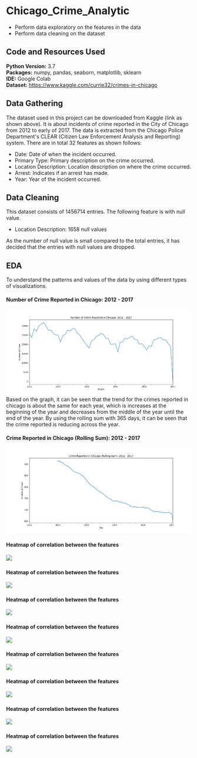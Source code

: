 # Chicago_Crime_Analytic

* Perform data exploratory on the features in the data
* Perform data cleaning on the dataset 

## Code and Resources Used

**Python Version:** 3.7 <br>
**Packages:** numpy, pandas, seaborn, matplotlib, sklearn <br>
**IDE:** Google Colab <br> 
**Dataset:** https://www.kaggle.com/currie32/crimes-in-chicago

## Data Gathering

The dataset used in this project can be downloaded from Kaggle (link as shown above). It is about incidents of crime reported in the City of Chicago from 2012 to early of 2017. The data is extracted from the Chicago Police Department's CLEAR (Citizen Law Enforcement Analysis and Reporting) system. There are in total 32 features as shown follows: <br>
* Date: Date of when the incident occurred.
* Primary Type: Primary description on the crime occurred.
* Location Description: Location description on where the crime occurred.
* Arrest: Indicates if an arrest has made.
* Year: Year of the incident occurred.

## Data Cleaning

This dataset consists of 1456714 entries. The following feature is with null value.

* Location Description: 1658 null values

As the number of null value is small compared to the total entries, it has decided that the entries with null values are dropped. 

## EDA

To understand the patterns and values of the data by using different types of visualizations. <br>

#### Number of Crime Reported in Chicago: 2012 - 2017 
![](/images/overall_crime_20122017.png)
<br>Based on the graph, it can be seen that the trend for the crimes reported in chicago is about the same for each year, which is increases at the beginning of the year and decreases from the middle of the year until the end of the year. 
By using the rolling sum with 365 days, it can be seen that the crime reported is reducing across the year. 

#### Crime Reported in Chicago (Rolling Sum): 2012 - 2017 
![](/images/roll_sum_2012-2017.png)

#### Heatmap of correlation between the features 
![](/images/HRC_Corr.png)

#### Heatmap of correlation between the features 
![](/images/HRC_Corr.png)

#### Heatmap of correlation between the features 
![](/images/HRC_Corr.png)

#### Heatmap of correlation between the features 
![](/images/HRC_Corr.png)

#### Heatmap of correlation between the features 
![](/images/HRC_Corr.png)

#### Heatmap of correlation between the features 
![](/images/HRC_Corr.png)

#### Heatmap of correlation between the features 
![](/images/HRC_Corr.png)

#### Heatmap of correlation between the features 
![](/images/HRC_Corr.png)


